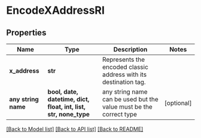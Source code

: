 # EncodeXAddressRI


## Properties
Name | Type | Description | Notes
------------ | ------------- | ------------- | -------------
**x_address** | **str** | Represents the encoded classic address with its destination tag. | 
**any string name** | **bool, date, datetime, dict, float, int, list, str, none_type** | any string name can be used but the value must be the correct type | [optional]

[[Back to Model list]](../README.md#documentation-for-models) [[Back to API list]](../README.md#documentation-for-api-endpoints) [[Back to README]](../README.md)


